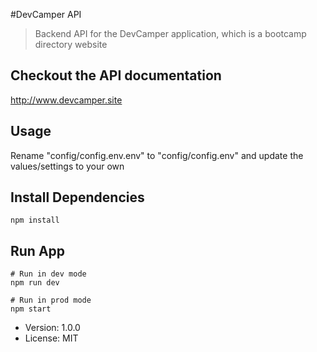 #DevCamper API

> Backend API for the DevCamper application, which is a bootcamp directory website

## Checkout the API documentation

http://www.devcamper.site

## Usage

Rename "config/config.env.env" to "config/config.env" and update the values/settings to your own

## Install Dependencies

```
npm install
```

## Run App
```
# Run in dev mode
npm run dev

# Run in prod mode
npm start
```

- Version: 1.0.0
- License: MIT

